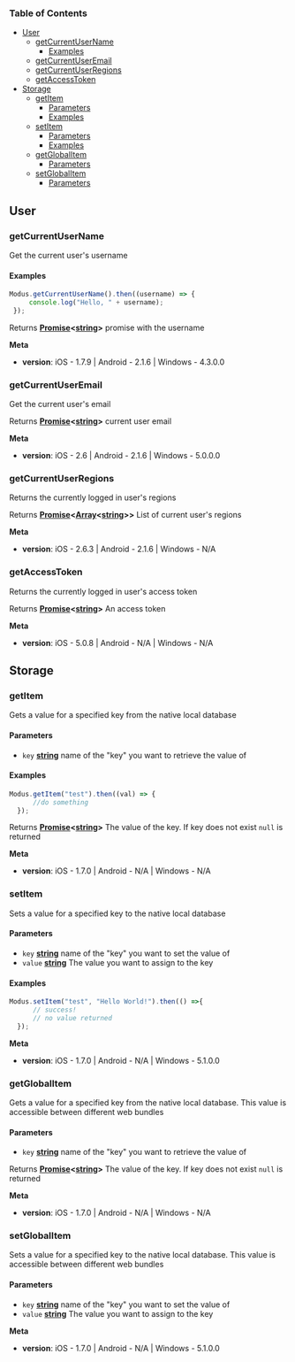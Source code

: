 <!-- Generated by documentation.js. Update this documentation by updating the source code. -->

### Table of Contents

-   [User][1]
    -   [getCurrentUserName][2]
        -   [Examples][3]
    -   [getCurrentUserEmail][4]
    -   [getCurrentUserRegions][5]
    -   [getAccessToken][6]
-   [Storage][7]
    -   [getItem][8]
        -   [Parameters][9]
        -   [Examples][10]
    -   [setItem][11]
        -   [Parameters][12]
        -   [Examples][13]
    -   [getGlobalItem][14]
        -   [Parameters][15]
    -   [setGlobalItem][16]
        -   [Parameters][17]

## User

### getCurrentUserName

Get the current user's username

#### Examples

```javascript
Modus.getCurrentUserName().then((username) => {
     console.log("Hello, " + username);
 });
```

Returns **[Promise][18]&lt;[string][19]>** promise with the username

**Meta**

-   **version**: iOS - 1.7.9  | Android - 2.1.6  |  Windows - 4.3.0.0

### getCurrentUserEmail

Get the current user's email

Returns **[Promise][18]&lt;[string][19]>** current user email

**Meta**

-   **version**: iOS - 2.6  | Android - 2.1.6  |  Windows - 5.0.0.0

### getCurrentUserRegions

Returns the currently logged in user's regions

Returns **[Promise][18]&lt;[Array][20]&lt;[string][19]>>** List of current user's regions

**Meta**

-   **version**: iOS - 2.6.3  | Android - 2.1.6  |  Windows - N/A

### getAccessToken

Returns the currently logged in user's access token

Returns **[Promise][18]&lt;[string][19]>** An access token

**Meta**

-   **version**: iOS - 5.0.8  | Android - N/A  |  Windows - N/A

## Storage

### getItem

Gets a value for a specified key from the native local database

#### Parameters

-   `key` **[string][19]** name of the "key" you want to retrieve the value of

#### Examples

```javascript
Modus.getItem("test").then((val) => { 
      //do something
  });
```

Returns **[Promise][18]&lt;[string][19]>** The value of the key. If key does not exist `null` is returned

**Meta**

-   **version**: iOS - 1.7.0  | Android - N/A  |  Windows - N/A

### setItem

Sets a value for a specified key to the native local database

#### Parameters

-   `key` **[string][19]** name of the "key" you want to set the value of
-   `value` **[string][19]** The value you want to assign to the key

#### Examples

```javascript
Modus.setItem("test", "Hello World!").then(() =>{ 
      // success!
      // no value returned
  });
```

**Meta**

-   **version**: iOS - 1.7.0  | Android - N/A  |  Windows - 5.1.0.0

### getGlobalItem

Gets a value for a specified key from the native local database. This value is accessible between different web bundles

#### Parameters

-   `key` **[string][19]** name of the "key" you want to retrieve the value of

Returns **[Promise][18]&lt;[string][19]>** The value of the key. If key does not exist `null` is returned

**Meta**

-   **version**: iOS - 1.7.0  | Android - N/A  |  Windows - N/A

### setGlobalItem

Sets a value for a specified key to the native local database. This value is accessible between different web bundles

#### Parameters

-   `key` **[string][19]** name of the "key" you want to set the value of
-   `value` **[string][19]** The value you want to assign to the key

**Meta**

-   **version**: iOS - 1.7.0  | Android - N/A  |  Windows - 5.1.0.0

[1]: #user

[2]: #getcurrentusername

[3]: #examples

[4]: #getcurrentuseremail

[5]: #getcurrentuserregions

[6]: #getaccesstoken

[7]: #storage

[8]: #getitem

[9]: #parameters

[10]: #examples-1

[11]: #setitem

[12]: #parameters-1

[13]: #examples-2

[14]: #getglobalitem

[15]: #parameters-2

[16]: #setglobalitem

[17]: #parameters-3

[18]: https://developer.mozilla.org/docs/Web/JavaScript/Reference/Global_Objects/Promise

[19]: https://developer.mozilla.org/docs/Web/JavaScript/Reference/Global_Objects/String

[20]: https://developer.mozilla.org/docs/Web/JavaScript/Reference/Global_Objects/Array
